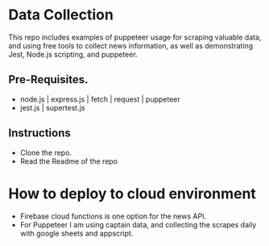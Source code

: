 # Data Collection
This repo includes examples of puppeteer usage for scraping valuable data, and using free tools to collect news information, as well as demonstrating Jest, Node.js scripting, and puppeteer.
## Pre-Requisites.

- node.js | express.js | fetch | request | puppeteer
- jest.js | supertest.js

## Instructions

- Clone the repo.
- Read the Readme of the repo
# How to deploy to cloud environment
- Firebase cloud functions is one option for the news API.
- For Puppeteer I am using captain data, and collecting the scrapes daily with google sheets and appscript.

